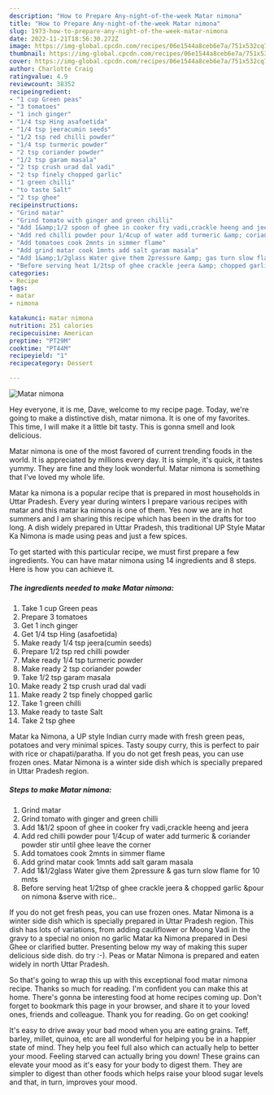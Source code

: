 ```yaml
---
description: "How to Prepare Any-night-of-the-week Matar nimona"
title: "How to Prepare Any-night-of-the-week Matar nimona"
slug: 1973-how-to-prepare-any-night-of-the-week-matar-nimona
date: 2022-11-21T18:56:30.272Z
image: https://img-global.cpcdn.com/recipes/06e1544a8ceb6e7a/751x532cq70/matar-nimona-recipe-main-photo.jpg
thumbnail: https://img-global.cpcdn.com/recipes/06e1544a8ceb6e7a/751x532cq70/matar-nimona-recipe-main-photo.jpg
cover: https://img-global.cpcdn.com/recipes/06e1544a8ceb6e7a/751x532cq70/matar-nimona-recipe-main-photo.jpg
author: Charlotte Craig
ratingvalue: 4.9
reviewcount: 38352
recipeingredient:
- "1 cup Green peas"
- "3 tomatoes"
- "1 inch ginger"
- "1/4 tsp Hing asafoetida"
- "1/4 tsp jeeracumin seeds"
- "1/2 tsp red chilli powder"
- "1/4 tsp turmeric powder"
- "2 tsp coriander powder"
- "1/2 tsp garam masala"
- "2 tsp crush urad dal vadi"
- "2 tsp finely chopped garlic"
- "1 green chilli"
- "to taste Salt"
- "2 tsp ghee"
recipeinstructions:
- "Grind matar"
- "Grind tomato with ginger and green chilli"
- "Add 1&amp;1/2 spoon of ghee in cooker fry vadi,crackle heeng and jeera"
- "Add red chilli powder pour 1/4cup of water add turmeric &amp; coriander powder stir until ghee leave the corner"
- "Add tomatoes cook 2mnts in simmer flame"
- "Add grind matar cook 1mnts add salt garam masala"
- "Add 1&amp;1/2glass Water give them 2pressure &amp; gas turn slow flame for 10 mnts"
- "Before serving heat 1/2tsp of ghee crackle jeera &amp; chopped garlic &amp;pour on nimona &amp;serve with rice.."
categories:
- Recipe
tags:
- matar
- nimona

katakunci: matar nimona 
nutrition: 251 calories
recipecuisine: American
preptime: "PT29M"
cooktime: "PT44M"
recipeyield: "1"
recipecategory: Dessert

---
```



![Matar nimona](https://img-global.cpcdn.com/recipes/06e1544a8ceb6e7a/751x532cq70/matar-nimona-recipe-main-photo.jpg)

Hey everyone, it is me, Dave, welcome to my recipe page. Today, we're going to make a distinctive dish, matar nimona. It is one of my favorites. This time, I will make it a little bit tasty. This is gonna smell and look delicious.

Matar nimona is one of the most favored of current trending foods in the world. It is appreciated by millions every day. It is simple, it's quick, it tastes yummy. They are fine and they look wonderful. Matar nimona is something that I've loved my whole life.

Matar ka nimona is a popular recipe that is prepared in most households in Uttar Pradesh. Every year during winters I prepare various recipes with matar and this matar ka nimona is one of them. Yes now we are in hot summers and I am sharing this recipe which has been in the drafts for too long. A dish widely prepared in Uttar Pradesh, this traditional UP Style Matar Ka Nimona is made using peas and just a few spices.


To get started with this particular recipe, we must first prepare a few ingredients. You can have matar nimona using 14 ingredients and 8 steps. Here is how you can achieve it.

<!--inarticleads1-->

##### The ingredients needed to make Matar nimona:

1. Take 1 cup Green peas
1. Prepare 3 tomatoes
1. Get 1 inch ginger
1. Get 1/4 tsp Hing (asafoetida)
1. Make ready 1/4 tsp jeera(cumin seeds)
1. Prepare 1/2 tsp red chilli powder
1. Make ready 1/4 tsp turmeric powder
1. Make ready 2 tsp coriander powder
1. Take 1/2 tsp garam masala
1. Make ready 2 tsp crush urad dal vadi
1. Make ready 2 tsp finely chopped garlic
1. Take 1 green chilli
1. Make ready to taste Salt
1. Take 2 tsp ghee


Matar ka Nimona, a UP style Indian curry made with fresh green peas, potatoes and very minimal spices. Tasty soupy curry, this is perfect to pair with rice or chapati/paratha. If you do not get fresh peas, you can use frozen ones. Matar Nimona is a winter side dish which is specially prepared in Uttar Pradesh region. 

<!--inarticleads2-->

##### Steps to make Matar nimona:

1. Grind matar
1. Grind tomato with ginger and green chilli
1. Add 1&amp;1/2 spoon of ghee in cooker fry vadi,crackle heeng and jeera
1. Add red chilli powder pour 1/4cup of water add turmeric &amp; coriander powder stir until ghee leave the corner
1. Add tomatoes cook 2mnts in simmer flame
1. Add grind matar cook 1mnts add salt garam masala
1. Add 1&amp;1/2glass Water give them 2pressure &amp; gas turn slow flame for 10 mnts
1. Before serving heat 1/2tsp of ghee crackle jeera &amp; chopped garlic &amp;pour on nimona &amp;serve with rice..


If you do not get fresh peas, you can use frozen ones. Matar Nimona is a winter side dish which is specially prepared in Uttar Pradesh region. This dish has lots of variations, from adding cauliflower or Moong Vadi in the gravy to a special no onion no garlic Matar ka Nimona prepared in Desi Ghee or clarified butter. Presenting below my way of making this super delicious side dish. do try :-). Peas or Matar Nimona is prepared and eaten widely in north Uttar Pradesh. 

So that's going to wrap this up with this exceptional food matar nimona recipe. Thanks so much for reading. I'm confident you can make this at home. There's gonna be interesting food at home recipes coming up. Don't forget to bookmark this page in your browser, and share it to your loved ones, friends and colleague. Thank you for reading. Go on get cooking!

It's easy to drive away your bad mood when you are eating grains. Teff, barley, millet, quinoa, etc are all wonderful for helping you be in a happier state of mind. They help you feel full also which can actually help to better your mood. Feeling starved can actually bring you down! These grains can elevate your mood as it's easy for your body to digest them. They are simpler to digest than other foods which helps raise your blood sugar levels and that, in turn, improves your mood.
